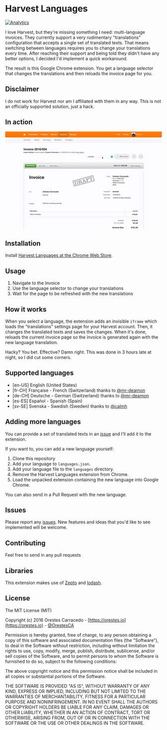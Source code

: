 # Harvest Languages

[![Analytics](https://ga-beacon.appspot.com/UA-62371785-2/harvest-languages/readme)](https://github.com/igrigorik/ga-beacon)

I love Harvest, but they're missing something  I need: multi-language invoices. They currently support a very rudimentary "translations" configuration that accepts a single set of translated texts. That means switching between languages requires you to change your translations every time. After reaching their support and being told they didn't have any better options, I decided I'd implement a quick workaround.

The result is this Google Chrome extension. You get a language selector that changes the translations and then reloads the invoice page for you.

## Disclaimer

I do not work for Harvest nor am I affiliated with them in any way. This is not an officially supported solution, just a hack.

## In action

[![Harvest Languages in action](/content//harvest-languages-in-action.gif)](http://www.youtube.com/watch?v=yf-_BjTsKxc)

## Installation

 Install [Harvest Languages at the Chrome Web Store](https://chrome.google.com/webstore/detail/harvest-language-support/khcfohmpggclgonmccicoaaiemjlcffn).

## Usage

1. Navigate to the Invoice
2. Use the language selector to change your translations
3. Wait for the page to be refreshed with the new translations

## How it works

When you select a language, the extension adds an invisible `iframe` which loads the "translations" settings page for your Harvest account. Then, it changes the translated texts and saves the changes. When it's done, reloads the current invoice page so the invoice is generated again with the new language translation.

Hacky? You bet. Effective? Damn right. This was done in 3 hours late at night, so I did cut some corners.

## Supported languages

* [en-US] English (United States)
* [fr-CH] Française - French (Switzerland) thanks to [@mr-deamon](https://github.com/mr-deamon)
* [de-CH] Deutsche - German (Switzerland) thanks to [@mr-deamon](https://github.com/mr-deamon)
* [es-ES] Español - Spanish (Spain)
* [sv-SE] Svenska - Swedish (Sweden) thanks to [@calmh](https://github.com/calmh)

## Adding more languages

You can provide a set of translated texts in an  [issue](/issues) and I'll add it to the extension.

If you want to, you can add a new language yourself:

1. Clone this repository
2. Add your language to `languages.json`.
3. Add your language file to the `languages` directory.
4. Remove the Harvest Languages extension from Chrome.
5. Load the unpacked extension containing the new language into Google Chrome.

You can also send in a Pull Request with the new language.

## Issues
Please report any [issues](https://github.com/dimaslz/ChuckNorrisApprovedPullRequest/issues). New features and ideas that you'd like to see implemented will be welcome.

## Contributing

Feel free to send in any pull requests

## Libraries

This extension makes use of [Zepto](http://zeptojs.com) and [lodash](https://lodash.com).

## License

The MIT License (MIT)

Copyright (c) 2016 Orestes Carracedo - [https://orestes.io](https://orestes.io) - [@OrestesCA](http://twitter.com/orestesca)

Permission is hereby granted, free of charge, to any person obtaining a copy
of this software and associated documentation files (the "Software"), to deal
in the Software without restriction, including without limitation the rights
to use, copy, modify, merge, publish, distribute, sublicense, and/or sell
copies of the Software, and to permit persons to whom the Software is
furnished to do so, subject to the following conditions:

The above copyright notice and this permission notice shall be included in
all copies or substantial portions of the Software.

THE SOFTWARE IS PROVIDED "AS IS", WITHOUT WARRANTY OF ANY KIND, EXPRESS OR
IMPLIED, INCLUDING BUT NOT LIMITED TO THE WARRANTIES OF MERCHANTABILITY,
FITNESS FOR A PARTICULAR PURPOSE AND NONINFRINGEMENT. IN NO EVENT SHALL THE
AUTHORS OR COPYRIGHT HOLDERS BE LIABLE FOR ANY CLAIM, DAMAGES OR OTHER
LIABILITY, WHETHER IN AN ACTION OF CONTRACT, TORT OR OTHERWISE, ARISING FROM,
OUT OF OR IN CONNECTION WITH THE SOFTWARE OR THE USE OR OTHER DEALINGS IN
THE SOFTWARE.
